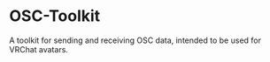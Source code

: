 # OSC-Toolkit
A toolkit for sending and receiving OSC data, intended to be used for VRChat avatars.
